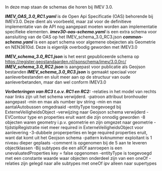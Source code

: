 In deze map staan de schemas die horen bij IMEV 3.0.

***IMEV_OAS_3.0_RC1.yaml*** is de Open Api Specificatie (OAS) behorende bij IMEV3.0.
Deze dient als voorbeeld, maar zal voor de definitieve implementatie van de API nog aangepast moeten worden aan implementatie specifieke elementen.
***imev30-oas-schema.yaml*** is een extra schema voor aansluiting van de OAS op het IMEV_schema_3.0_RC3.json
***common-schema.yaml*** is een apart schema voor algemene obejecten als Geometrie en NEN3610id. Deze is eigenlijk overbodig geworden met IMEV3.0

***IMEV_schema_3.0_RC1.json*** is het eerst gepubliceerde schema op https://register.geostandaarden.nl/jsonschema/imev/3.0.0rc/
***IMEV_schema_3.0_RC2.json*** is aangepast voor publicatie als Geojson bestanden
***IMEV_schema_3.0_RC3.json*** is gemaakt speciaal voor aanleverbestanden en sluit meer aan op de structuur van oude aanleverbetanden, maar dan wel conform IMEV3.0

***Verbeteringen van RC3 t.o.v. RC1 en RC2:***
-relaties in het model van rechts naar links zijn uit het schema verwijderd.
-patroon attribuut bronhouder aangepast
-min en max als number ipv string
-min en max aantalAutobussen omgedraaid 
-entityType toegevoegd bij ExterneVeiligheidsObject 
-verwijzing naar Geojson schema verwijderd 
-EVContour type en properties eruit want die zijn onnodig geworden 
-8 objecten waren geometry i.p.v. geometrie en zijn omgezet naar geometrie 
-tijdstipRegistratie niet meer required in ExterneVeiligheidsObject voor aanlevering 
-3-dubbele properperties en lege required properties eruit, want dat komt uit het Geojson schema 
-pattern kvknummer exploitant is 1 niveau dieper geplaats 
-comment is opgenomen bij de 5 aan te leveren objectklassen 
-Bij subtypes die een allOf aanroepen is een unevaluatedProperties key = false opgenomen 
-entityType is toegevoegd met een constante waarde waar objecten onderdeel zijn van een oneOf 
-relaties zijn gelegd naar alle subtypes met oneOf ipv alleen naar supertypes